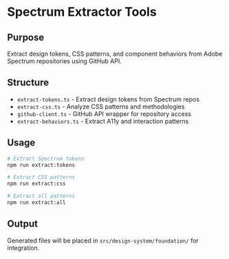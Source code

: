 # Spectrum Extractor Tools

## Purpose
Extract design tokens, CSS patterns, and component behaviors from Adobe Spectrum repositories using GitHub API.

## Structure
- `extract-tokens.ts` - Extract design tokens from Spectrum repos
- `extract-css.ts` - Analyze CSS patterns and methodologies  
- `github-client.ts` - GitHub API wrapper for repository access
- `extract-behaviors.ts` - Extract A11y and interaction patterns

## Usage
```bash
# Extract Spectrum tokens
npm run extract:tokens

# Extract CSS patterns
npm run extract:css

# Extract all patterns
npm run extract:all
```

## Output
Generated files will be placed in `src/design-system/foundation/` for integration.